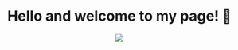<h1 align=center>Hello and welcome to my page! 🗿</h1>

<p align="center">
  <img src="https://github.com/HenrikRaakil/HenrikRaakil/blob/main/GitHub%20meme.gif" />
</p>

